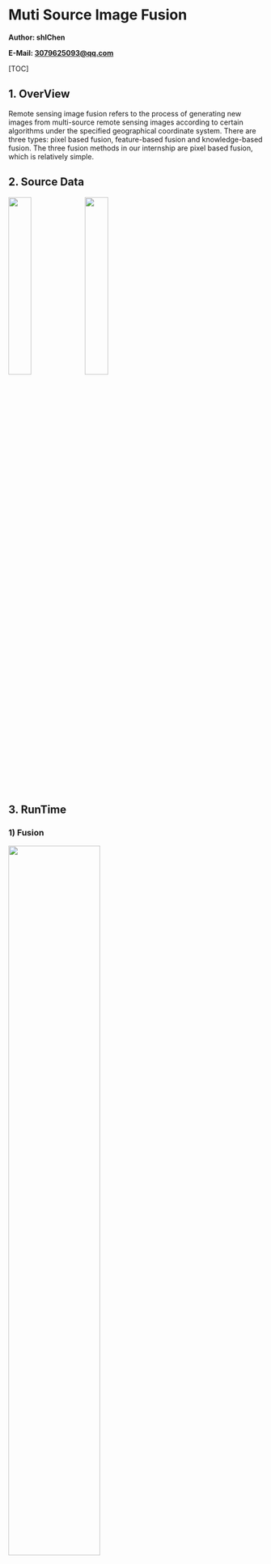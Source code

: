 # Muti Source Image Fusion

**Author: shlChen**

**E-Mail: 3079625093@qq.com**

[TOC]

## 1. OverView

Remote sensing image fusion refers to the process of generating new images from multi-source remote sensing images according to certain algorithms under the specified geographical coordinate system. There are three types: pixel based fusion, feature-based fusion and knowledge-based fusion. The three fusion methods in our internship are pixel based fusion, which is relatively simple.

## 2. Source Data

<img src="./docs/latex/pan.png" width=30%><img src="./docs/latex/mss.png" width=30%>

## 3. RunTime

### 1) Fusion

<img src="./log/fusion_fusion_help.png" width=60%>

<img src="./log/source_images.png" width=60%>

<img src="./log/split.png" width=60%>

<img src="./log/ratio_trans.png" width=60%>

<img src="./log/product_trans.png" width=60%>

<img src="./log/weighted_fusion.png" width=60%>

### 2) Evaluate

<img src="./log/fuaion_evaluate_help.png" width=60%>

<img src="./log/evaluate.png" width=60%>

## 4. Logs

### 1) Fusion

**ratio_trans**

```apl
csl@whu-ubuntu:~/Learning/CourseLearning/image-fusion/build$ ./fusion --method 0 --oImg ../img/ratio_trans.tif
-- mutiBandsImgName: ../img/DOM-100CM-ROI.tif
-- panImgName: ../img/DOM-5CM-ROI-FPAN.tif
-- method: RATIO_TRANS
-- outputImgName: ../img/ratio_trans.tif
[ info ]-[ 1652533936.245665(s) ] load images...
-- imgName: muti-bands image
-- img.channels(): 4, img.type(): 24
-- img.size(): [167 x 341], img.rows: 341, img.cols: 167

-- imgName: pan image
-- img.channels(): 1, img.type(): 0
-- img.size(): [3340 x 6820], img.rows: 6820, img.cols: 3340
{'load image cost': 204.14775(MS)}
[ info ]-[ 1652533936.449849(s) ] load images finished, display images(waiting key)...
{'display image cost': 1736.53577(MS)}
[ process ]-[ 1652533938.186437(s) ] resize the muti-bands image...
-- imgName: muti-bands image
-- img.channels(): 4, img.type(): 24
-- img.size(): [3340 x 6820], img.rows: 6820, img.cols: 3340
{'resize muti-bands image cost': 14.44334(MS)}
[ process ]-[ 1652533938.200914(s) ] split the muti-bands image...
-- imgName: band-1
-- img.channels(): 1, img.type(): 0
-- img.size(): [3340 x 6820], img.rows: 6820, img.cols: 3340

-- imgName: band-2
-- img.channels(): 1, img.type(): 0
-- img.size(): [3340 x 6820], img.rows: 6820, img.cols: 3340

-- imgName: band-3
-- img.channels(): 1, img.type(): 0
-- img.size(): [3340 x 6820], img.rows: 6820, img.cols: 3340

-- imgName: band-4
-- img.channels(): 1, img.type(): 0
-- img.size(): [3340 x 6820], img.rows: 6820, img.cols: 3340

{'split muti-bands image cost': 88.90137(MS)}
[ process ]-[ 1652533939.090645(s) ] Ratio Transformation...
{'cost': 120.04105(MS)}
[ info ]-[ 1652533940.096191(s) ] writing image
{'cost': 805.87939(MS)}
```



**product_trans**

```apl
csl@whu-ubuntu:~/Learning/CourseLearning/image-fusion/build$ ./fusion --method 1 --oImg ../img/product_trans.tif
-- mutiBandsImgName: ../img/DOM-100CM-ROI.tif
-- panImgName: ../img/DOM-5CM-ROI-FPAN.tif
-- method: PRODUCT_TRANS
-- outputImgName: ../img/product_trans.tif
[ info ]-[ 1652533994.309405(s) ] load images...
-- imgName: muti-bands image
-- img.channels(): 4, img.type(): 24
-- img.size(): [167 x 341], img.rows: 341, img.cols: 167

-- imgName: pan image
-- img.channels(): 1, img.type(): 0
-- img.size(): [3340 x 6820], img.rows: 6820, img.cols: 3340
{'load image cost': 210.52808(MS)}
[ info ]-[ 1652533994.519983(s) ] load images finished, display images(waiting key)...
{'display image cost': 837.32971(MS)}
[ process ]-[ 1652533995.357350(s) ] resize the muti-bands image...
-- imgName: muti-bands image
-- img.channels(): 4, img.type(): 24
-- img.size(): [3340 x 6820], img.rows: 6820, img.cols: 3340
{'resize muti-bands image cost': 15.56476(MS)}
[ process ]-[ 1652533995.372952(s) ] split the muti-bands image...
-- imgName: band-1
-- img.channels(): 1, img.type(): 0
-- img.size(): [3340 x 6820], img.rows: 6820, img.cols: 3340

-- imgName: band-2
-- img.channels(): 1, img.type(): 0
-- img.size(): [3340 x 6820], img.rows: 6820, img.cols: 3340

-- imgName: band-3
-- img.channels(): 1, img.type(): 0
-- img.size(): [3340 x 6820], img.rows: 6820, img.cols: 3340

-- imgName: band-4
-- img.channels(): 1, img.type(): 0
-- img.size(): [3340 x 6820], img.rows: 6820, img.cols: 3340

{'split muti-bands image cost': 90.18242(MS)}
[ process ]-[ 1652533996.137386(s) ] Product Transformation...
{'cost': 154.70561(MS)}
[ info ]-[ 1652533997.170499(s) ] writing image
{'cost': 850.31714(MS)}
```

**weighted_fusion**

```apl
csl@whu-ubuntu:~/Learning/CourseLearning/image-fusion/build$ ./fusion --method 2 --oImg ../img/weighted_fusion.tif
-- mutiBandsImgName: ../img/DOM-100CM-ROI.tif
-- panImgName: ../img/DOM-5CM-ROI-FPAN.tif
-- method: WEIGHT_FUSION
-- outputImgName: ../img/weighted_fusion.tif
[ info ]-[ 1652534057.780962(s) ] load images...
-- imgName: muti-bands image
-- img.channels(): 4, img.type(): 24
-- img.size(): [167 x 341], img.rows: 341, img.cols: 167

-- imgName: pan image
-- img.channels(): 1, img.type(): 0
-- img.size(): [3340 x 6820], img.rows: 6820, img.cols: 3340
{'load image cost': 211.08371(MS)}
[ info ]-[ 1652534057.992078(s) ] load images finished, display images(waiting key)...
{'display image cost': 596.15552(MS)}
[ process ]-[ 1652534058.588286(s) ] resize the muti-bands image...
-- imgName: muti-bands image
-- img.channels(): 4, img.type(): 24
-- img.size(): [3340 x 6820], img.rows: 6820, img.cols: 3340
{'resize muti-bands image cost': 16.18046(MS)}
[ process ]-[ 1652534058.604492(s) ] split the muti-bands image...
-- imgName: band-1
-- img.channels(): 1, img.type(): 0
-- img.size(): [3340 x 6820], img.rows: 6820, img.cols: 3340

-- imgName: band-2
-- img.channels(): 1, img.type(): 0
-- img.size(): [3340 x 6820], img.rows: 6820, img.cols: 3340

-- imgName: band-3
-- img.channels(): 1, img.type(): 0
-- img.size(): [3340 x 6820], img.rows: 6820, img.cols: 3340

-- imgName: band-4
-- img.channels(): 1, img.type(): 0
-- img.size(): [3340 x 6820], img.rows: 6820, img.cols: 3340

{'split muti-bands image cost': 90.24012(MS)}
[ process ]-[ 1652534059.402973(s) ] Weighted Fusion...
-- pb1Rel: 0.774847, pb2Rel: 0.863948, pb3Rel: 0.841607
-- wpb1: 0.887424, wb1: 0.112576
-- wpb2: 0.931974, wb2: 0.068026
-- wpb3: 0.920803, wb3: 0.0791966
{'cost': 481.78882(MS)}
[ info ]-[ 1652534060.618222(s) ] writing image
{'cost': 877.54846(MS)}
```

### 2) Evaluate

```apl
csl@whu-ubuntu:~/Learning/CourseLearning/image-fusion/build$ ./fusion_evaluate --imgs ../img/product_trans.tif ../img/ratio_trans.tif ../img/weighted_fusion.tif 
[ process ]-[ 1652581320.841077(s) ] process new image [../img/product_trans.tif]
-- imgName: ../img/product_trans.tif
-- img.channels(): 3, img.type(): 16
-- img.size(): [3340 x 6820], img.rows: 6820, img.cols: 3340
-- avgGradient: 10.5138, entropy: 15.1195
{'cost': 412.45740(MS)}

[ process ]-[ 1652581321.624930(s) ] process new image [../img/ratio_trans.tif]
-- imgName: ../img/ratio_trans.tif
-- img.channels(): 3, img.type(): 16
-- img.size(): [3340 x 6820], img.rows: 6820, img.cols: 3340
-- avgGradient: 7.39764, entropy: 13.3064
{'cost': 362.00037(MS)}

[ process ]-[ 1652581322.357218(s) ] process new image [../img/weighted_fusion.tif]
-- imgName: ../img/weighted_fusion.tif
-- img.channels(): 3, img.type(): 16
-- img.size(): [3340 x 6820], img.rows: 6820, img.cols: 3340
-- avgGradient: 19.5935, entropy: 12.0411
{'cost': 386.94882(MS)}
```









